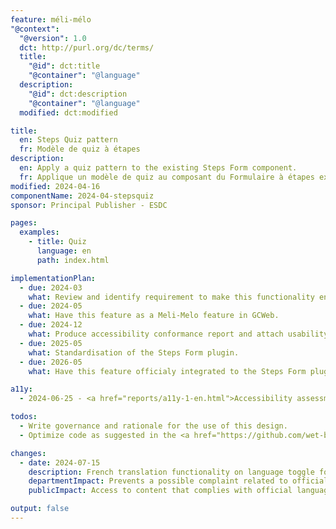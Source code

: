 ```yaml
---
feature: méli-mélo
"@context":
  "@version": 1.0
  dct: http://purl.org/dc/terms/
  title:
    "@id": dct:title
    "@container": "@language"
  description:
    "@id": dct:description
    "@container": "@language"
  modified: dct:modified

title:
  en: Steps Quiz pattern
  fr: Modèle de quiz à étapes
description:
  en: Apply a quiz pattern to the existing Steps Form component.
  fr: Applique un modèle de quiz au composant du Formulaire à étapes existant.
modified: 2024-04-16
componentName: 2024-04-stepsquiz
sponsor: Principal Publisher - ESDC

pages:
  examples:
    - title: Quiz
      language: en
      path: index.html

implementationPlan:
  - due: 2024-03
    what: Review and identify requirement to make this functionality enterprise ready.
  - due: 2024-05
    what: Have this feature as a Meli-Melo feature in GCWeb.
  - due: 2024-12
    what: Produce accessibility conformance report and attach usability report.
  - due: 2025-05
    what: Standardisation of the Steps Form plugin.
  - due: 2026-05
    what: Have this feature officialy integrated to the Steps Form plugin.

a11y:
  - 2024-06-25 - <a href="reports/a11y-1-en.html">Accessibility assessment no.1 - Progress bar</a>

todos:
  - Write governance and rationale for the use of this design.
  - Optimize code as suggested in the <a href="https://github.com/wet-boew/GCWeb/pull/2347">Github pull request &#35;2347</a>.

changes:
  - date: 2024-07-15
    description: French translation functionality on language toggle for two text elements found in the component. Addition of a <code>&lt;label&gt;</code> element around the <code>&lt;progress&gt;</code> element in order to resolve an accessibility issue <a href="reports/a11y-1-en.html">Accessibility assessment no.1 - Progress bar</a>.
    departmentImpact: Prevents a possible complaint related to official languages and/or accessibility.
    publicImpact: Access to content that complies with official languages and that meets WCAG accessibilty guidlines 2.1.

output: false
---
```

